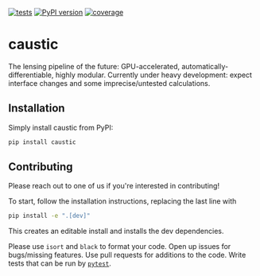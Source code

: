 [![tests](https://github.com/Ciela-Institute/caustic/actions/workflows/python-app.yml/badge.svg?branch=main)](https://github.com/Ciela-Institute/caustic/actions)
[![PyPI version](https://badge.fury.io/py/caustic.svg)](https://pypi.org/project/caustic/)
[![coverage](https://img.shields.io/codecov/c/github/Ciela-Institute/caustic)](https://app.codecov.io/gh/Ciela-Institute/caustic)
# caustic

The lensing pipeline of the future: GPU-accelerated, automatically-differentiable,
highly modular. Currently under heavy development: expect interface changes and
some imprecise/untested calculations.

## Installation

Simply install caustic from PyPI:
```bash
pip install caustic
```

## Contributing

Please reach out to one of us if you're interested in contributing!

To start, follow the installation instructions, replacing the last line with
```bash
pip install -e ".[dev]"
```
This creates an editable install and installs the dev dependencies.

Please use `isort` and `black` to format your code. Open up issues for bugs/missing
features. Use pull requests for additions to the code. Write tests that can be run
by [`pytest`](https://docs.pytest.org/).
